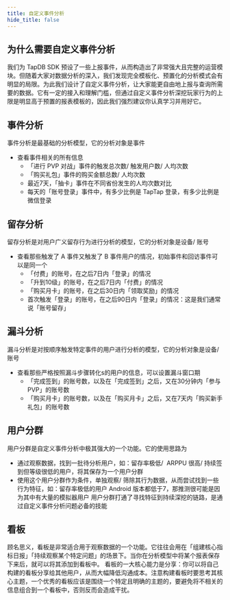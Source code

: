 ```yaml
---
title: 自定义事件分析
hide_title: false
---
```


## 为什么需要自定义事件分析
我们为 TapDB SDK 预设了一些上报事件，从而构造出了非常强大且完整的运营模块。但随着大家对数据分析的深入，我们发现完全模板化、预置化的分析模式会有明显的局限。为此我们设计了自定义事件分析，让大家能更自由地上报与查询所需要的数据。它有一定的接入和理解门槛，但通过自定义事件分析深挖玩家行为的上限是明显高于预置的报表模板的，因此我们强烈建议你认真学习并用好它。
## 事件分析
事件分析是最基础的分析模型，它的分析对象是事件
- 查看事件相关的所有信息
  - 「进行 PVP 对战」事件的触发总次数/ 触发用户数/ 人均次数
  - 「购买礼包」事件的购买金额总数/ 人均次数
  - 最近7天，「抽卡」事件在不同省份发生的人均次数对比
  - 每天的「账号登录」事件中，有多少比例是 TapTap 登录，有多少比例是微信登录
## 留存分析
留存分析是对用户广义留存行为进行分析的模型，它的分析对象是设备/ 账号
- 查看那些触发了 A 事件又触发了 B 事件用户的情况，初始事件和回访事件可以是同一个
  - 「付费」的账号，在之后7日内「登录」的情况
  - 「升到10级」的账号，在之后7日内「付费」的情况
  - 「购买月卡」的账号，在之后30日内「领取奖励」的情况
  - 首次触发「登录」的账号，在之后90日内「登录」的情况：这是我们通常说「账号留存」
## 漏斗分析
漏斗分析是对按顺序触发特定事件的用户进行分析的模型，它的分析对象是设备/ 账号
- 查看那些严格按照漏斗步骤转化s的用户的信息，可以设置漏斗窗口期
  - 「完成签到」的账号数，以及在「完成签到」之后，又在30分钟内「参与PVP」的账号数
  - 「购买月卡」的账号数，以及在「购买月卡」之后，又在7天内「购买新手礼包」的账号数
## 用户分群
用户分群是自定义事件分析中极其强大的一个功能。它的使用思路为
- 通过观察数据，找到一批待分析用户，如：留存率极低/  ARPPU 很高/ 持续签到但等级很低的用户，将其保存为一个用户分群
- 使用这个用户分群作为条件，单独观察/ 筛除其行为数据，从而尝试找到一些行为特征，如：留存率极低的用户 Android 版本都低于7，那推测很可能是因为其中有大量的模拟器用户
用户分群打通了寻找特征到持续深挖的链路，是通过自定义事件分析问题必备的技能
## 看板
顾名思义，看板是非常适合用于观察数据的一个功能。它往往会用在「组建核心指标日报」「持续观察某个特定问题」的场景下。当你在分析模型中将某个报表保存下来后，就可以将其添加到看板中。
看板的一大核心能力是分享：你可以将自己构建的看板分享给其他用户，从而大幅降低沟通成本。注意构建看板时要思考其核心主题，一个优秀的看板应该是围绕一个特定且明确的主题的，要避免将不相关的信息组合到一个看板中，否则反而会造成干扰。
